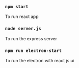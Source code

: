 ### `npm start`
To run react app

### `node server.js`
To run the express server

### `npm run electron-start`
To run the electron with react js ui